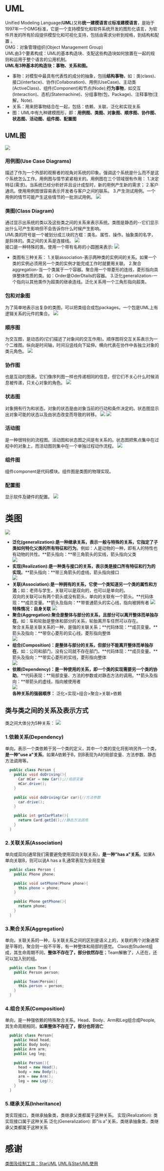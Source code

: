 # UML
Unified Modeling Language(**UML**)又称**统一建模语言**或**标准建模语言**，是始于1997年一个OMG标准，它是一个支持模型化和软件系统开发的图形化语言，为软件开发的所有阶段提供模型化和可视化支持，包括由需求分析到规格，到结构和配置 。  
OMG：对象管理组织(Object Management Group)  
UML由3个要素构成：UML的基本构造块、支配这些构造块如何放置在一起的规则和运用于整个语言的公用机制。  
**UML有3种基本的构造块：事物、关系和图。**
* 事物：对模型中最具有代表性的成分的抽象，包括**结构事物**，如：类(class)、接口(interface)、协作(Collaboration)、用例(UseCase)、主动类(ActiveClass)、组件(Component)和节点(Node);**行为事物**，如交互(Interaction)、态机(Statemachine)、分组事物(包，Package)、注释事物(注解，Note).
* 关系：用来把事物结合在一起，包括：依赖、关联、泛化和实现关系
* 图：UML中有九种建模图形，即：**用例图、类图、对象图、顺序图、协作图、状态图、活动图、组件图、配置图**
## UML图
![](https://upload-images.jianshu.io/upload_images/7396903-13357350e07b1b48.png?imageMogr2/auto-orient/strip%7CimageView2/2/w/324/format/webp)

### 用例图(Use Case Diagrams)
描述了作为一个外部的观察者的视角对系统的印象。强调这个系统是什么而不是这个系统怎么工作。用例图与情节紧紧相关的。用例图在三个领域很有作用：
    1.决定特征(需求)。当系统已经分析好并且设计成型时，新的用例产生新的需求；
    2.客户通讯。使用用例图很容易表示开发者与客户之间的联系。
    3.产生测试用例。一个用例的情节可能产生这些情节的一批测试用例。
![](https://upload-images.jianshu.io/upload_images/7396903-cb417b89199a3c93.png?imageMogr2/auto-orient/strip%7CimageView2/2/w/498/format/webp)
### 类图(Class Diagram)
通过显示出系统的类以及这些类之间的关系来表示系统。类图是静态的--它们显示出什么可产生影响但不会告诉你什么时候产生影响。  
UML类的符号是一个被划分成三块的方框：类名、属性、操作。抽象类的名字，是斜体的。类之间的关系是连接线。
![](https://upload-images.jianshu.io/upload_images/7396903-ee1335e8410d3417.jpeg?imageMogr2/auto-orient/strip%7CimageView2/2/w/539/format/webp)  
接口是一种特殊的类。使用一个带有名称的小圆圈来表示: 
![](https://upload-images.jianshu.io/upload_images/7396903-6394bd2131d89181.png?imageMogr2/auto-orient/strip%7CimageView2/2/w/154/format/webp)
* 类图有三种关系：
    1.关联association-表示两种类的实例间的关系。如果一个类的实例必须用另一个类的实例才能完成工作时就要用关联。
    2.聚合aggregation-当一个类属于一个容器。聚合用一个带菱形的连线，菱形指向具体整体性质的类。如：Order是OderDtails的容器。
    3.泛化generalization-一个指向以其他类作为超类的继承连线。泛化关系用一个三角形指向超类。
### 包和对象图
为了简单地表示出复杂的类图，可以把类组合成包packages。一个包是UML上有逻辑关系的元件的集合。
![](https://upload-images.jianshu.io/upload_images/7396903-75aef69969d5b27c.png?imageMogr2/auto-orient/strip%7CimageView2/2/w/430/format/webp)
### 顺序图
为交互图，是动态的(它们描述了对象间的交互作用)。顺序图将交互关系表示为一个二维图。纵向是时间轴，时间沿竖线向下延伸。横向代表在协作中各独立对象的类元角色。
![](https://upload-images.jianshu.io/upload_images/7396903-e6bbcdde7bc0238b.png?imageMogr2/auto-orient/strip%7CimageView2/2/w/547/format/webp)
### 协作图
也是互动的图表。它们像序列图一样也传递相同的信息，但它们不关心什么时候消息被传递，只关心对象的角色。
![](https://upload-images.jianshu.io/upload_images/7396903-263fb948400a309d.png?imageMogr2/auto-orient/strip%7CimageView2/2/w/658/format/webp)
### 状态图
对象拥有行为和状态。对象的状态是由对象当前的行动和条件决定的。状态图显示出对象可能的状态以及由状态改变而导致的转移。
![](https://upload-images.jianshu.io/upload_images/7396903-300d6907aefeef71.png?imageMogr2/auto-orient/strip%7CimageView2/2/w/551/format/webp)  ![](https://upload-images.jianshu.io/upload_images/7396903-b2910c8346ae067d.png?imageMogr2/auto-orient/strip%7CimageView2/2/w/630/format/webp)
### 活动图
是一种很特别的流程图。活动图和状态图之间是有关系的。状态图把焦点集中在过程中的对象上，而活动图则集中在一个单独过程动作流程。
![](https://upload-images.jianshu.io/upload_images/7396903-86a8131120c6e419.png?imageMogr2/auto-orient/strip%7CimageView2/2/w/655/format/webp)
### 组件图
组件component是代码模块。组件图是类图的物理实现。
### 配置图
显示软件及硬件的配置。
![](https://upload-images.jianshu.io/upload_images/7396903-a08f01263785bfa8.png?imageMogr2/auto-orient/strip%7CimageView2/2/w/643/format/webp)
# 类图
![](https://upload-images.jianshu.io/upload_images/7396903-49663f3f75398068.png?imageMogr2/auto-orient/strip%7CimageView2/2/w/322/format/webp)  
* **泛化(generalization):是一种继承关系，表示一般与特殊的关系，它指定了子类如何特化父类的所有特征和行为**。例如：人是动物的一种，即有人的特性也有动物的共性。**箭头指向：**带三角箭头的实线，箭头指向父类  
![](https://upload-images.jianshu.io/upload_images/1870963-4840160012cd55ab.png?imageMogr2/auto-orient/strip%7CimageView2/2/w/280/format/webp)  
* **实现(Realization):是一种类与接口的关系，表示类是接口所有特征和行为的实现**。**箭头指向：**带三角箭头的虚线，箭头指向接口  
![](https://upload-images.jianshu.io/upload_images/1870963-bcbcba9d8f78798b.png?imageMogr2/auto-orient/strip%7CimageView2/2/w/316/format/webp)  
* **关联(Association):是一种拥有的关系，它使一个类知道另一个类的属性和方法**；如：老师与学生，关联可以是双向的，也可以是单向的。  
双向的关联可以有两个箭头或没有箭头，单向的关联有一个箭头。**代码体现：**成员变量。**箭头及指向：**带普通箭头的实心线，指向被拥有者
![](https://upload-images.jianshu.io/upload_images/1870963-8a875f7f369e5f07.png?imageMogr2/auto-orient/strip%7CimageView2/2/w/924/format/webp)  
**特殊情况：自身关联**
![](https://upload-images.jianshu.io/upload_images/1870963-14ef95a35f2b62c7.png?imageMogr2/auto-orient/strip%7CimageView2/2/w/608/format/webp)  
* **聚合(Aggregation):聚合是整体与部分的关系，且部分可以离开整体而单独存在**。如：车和轮胎是整体和部分的关系，轮胎离开车任然可以存在。  
聚合关系是关联关系的一种，是强的关联关系；**代码体现：**成员变量。**箭头及指向：**带空心菱形的实心线，菱形指向整体  
![](https://upload-images.jianshu.io/upload_images/1870963-f9e35536e6b46d2e.png?imageMogr2/auto-orient/strip%7CimageView2/2/w/382/format/webp)  
* **组合(Composition)：是整体与部分的关系，但部分不能离开整体而单独存在**。如：公司和部门，没有公司就不存在部门。**代码体现：**成员变量。**箭头及指向：**带实心菱形的实线，菱形指向整体  
![](https://upload-images.jianshu.io/upload_images/1870963-6a11714f5dbbd22b.png?imageMogr2/auto-orient/strip%7CimageView2/2/w/256/format/webp)  
* **依赖(Dependency)：是一种使用的关系，即一个类的实现需要另一个类的协助**。**代码表现：**局部变量、方法的参数或对静态方法的调用。**箭头及指向：**带箭头的虚线，指向被使用者  
![](https://upload-images.jianshu.io/upload_images/1870963-4d1a07e4b0eb70df.png?imageMogr2/auto-orient/strip%7CimageView2/2/w/252/format/webp)  
**各种关系的强弱顺序：** 泛化=实现>组合>聚合>关联>依赖
## 类与类之间的关系及表示方式
类之间大体分为5种关系：
![](https://img-blog.csdn.net/20130521213325997)

### 1.依赖关系(Dependency)
单向，表示一个类依赖于另一个类的定义，其中一个类的变化将影响另外一个类，**是一种"use a"关系**。如果A依赖于B，则B表现为A的局部变量、方法参数、静态方法调用等。
```java
  public class Person {
    public void doDriving(){
      Car mCar = new Car();//局部变量
      mCar.drive();
    }
    
    public void doDriving(Car car){//方法参数
      car.drive();
    }
    
    public int getCarPlate(){
      return Card.getId();//静态方法调用
    }
  }
```
### 2.关联关系(Association)
单向或双向(通常我们需要避免使用双向关联关系)，**是一种"has a"关系**。如果A单向关联B，则可以说A has a B,通常表现为全局变量
```java
  public class Person {
    public Phone phone;
    
    public void setPhone(Phone phone){
      this.phone = phone;
    }
    
    public Phone getPhone(){
      return phone;
    }
  }
```
### 3.聚合关系(Aggregation)
单向，关联关系的一种，与关联关系之间的区别是语义上的，关联的两个对象通常是平等的，聚合则一般不平等，有一种整体和局部的感觉。
Class由Student组成，其生命周期不同，**整体不存在了，部分依然存在**；Team解散了，人还在，还可以加入别的组。
```java
  public class Team {
    public Person person;
    
    public Team(Person){
      this.person = person;
    }
  }
```
### 4.组合关系(Composition)
单向，是一种强依赖的特殊聚合关系。Head、Body、Arm和Leg组合成People,其生命周期相同，**如果整体不存在了，部分也将消亡**
```java
  public class Person{
    public Head head;
    public Body body;
    public Arm arm;
    public Leg leg;
    
    public Person(){
      head = new Head();
      body = new Body();
      arm = new Arm();
      leg = new Leg();
    }
  }
```
### 5.继承关系(Inheritance)
类实现接口，类继承抽象类，类继承父类都属于这种关系。
实现(Realization): 类实现接口属于这种关系
泛化(Generalization): 即"is a"关系，类继承抽象类，类继承父类都属于这种关系







# 感谢
[类图及绘制工具：StarUML](https://www.jianshu.com/p/617f6f413452)
[UML与StarUML使用](https://www.jianshu.com/p/abe2df1b96cf)

